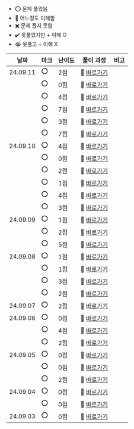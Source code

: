 - ⭕ 문제 풀었음
- 🔺 어느정도 이해함
- ✖️ 문제 풀지 못함
- ✔️ 못풀었지만 + 이해 O
- 😭 못풀고 + 이해 X

  
|    날짜  |  마크 | 난이도 | 풀이 과정                                                          |  비고 |
| -------- |  ---- | ------ | ------------------------------------------------------------------ |-------|
| 24.09.11 |   ⭕ |    2점  | 💨 [바로가기](https://velog.io/@jominuk1025/24.09.11)              |       |
|          |   ⭕ |    0점  | 💨 [바로가기](https://velog.io/@jominuk1025/24.09.11.1)            |       |
|          |   ⭕ |    4점  | 💨 [바로가기](https://velog.io/@jominuk1025/24.09.11.2)            |       |
|          |   ⭕ |    7점  | 💨 [바로가기](https://velog.io/@jominuk1025/24.09.11.3)            |       |
|          |   ⭕ |    3점  | 💨 [바로가기](https://velog.io/@jominuk1025/24.09.11.4)            |       |
|          |   ⭕ |    7점  | 💨 [바로가기](https://velog.io/@jominuk1025/24.09.11.5)            |       |
| 24.09.10 |   ⭕ |    4점  | 💨 [바로가기](https://velog.io/@jominuk1025/24.09.10)              |       |
|          |   ⭕ |    0점  | 💨 [바로가기](https://velog.io/@jominuk1025/24.09.10.1)            |       |
|          |   ⭕ |    2점  | 💨 [바로가기](https://velog.io/@jominuk1025/24.09.10.2)            |       |
|          |   ⭕ |    1점  | 💨 [바로가기](https://velog.io/@jominuk1025/24.09.10.3)            |       |
|          |   ⭕ |    4점  | 💨 [바로가기](https://velog.io/@jominuk1025/24.09.10.4)            |       |
|          |   ⭕ |    3점  | 💨 [바로가기](https://velog.io/@jominuk1025/24.09.10.5)            |       |
| 24.09.09 |   ⭕ |    1점  | 💨 [바로가기](https://velog.io/@jominuk1025/24.09.09)              |       |
|          |   ⭕ |    2점  | 💨 [바로가기](https://velog.io/@jominuk1025/24.09.09.1)            |       |
|          |   ⭕ |    5점  | 💨 [바로가기](https://velog.io/@jominuk1025/24.09.09.2)            |       |
| 24.09.08 |   ⭕ |    1점  | 💨 [바로가기](https://velog.io/@jominuk1025/24.09.08)              |       |
|          |   ⭕ |    1점  | 💨 [바로가기](https://velog.io/@jominuk1025/24.09.08.1)            |       |
|          |   ⭕ |    3점  | 💨 [바로가기](https://velog.io/@jominuk1025/24.09.08.2)            |       |
|          |   ⭕ |    2점  | 💨 [바로가기](https://velog.io/@jominuk1025/24.09.08.3)            |       |
| 24.09.07 |   ⭕ |    2점  | 💨 [바로가기](https://velog.io/@jominuk1025/24.09.07-58i0h6iq)             |       |
| 24.09.06 |   ⭕ |    0점  | 💨 [바로가기](https://velog.io/@jominuk1025/24.09.06-%EC%9D%B4%EB%A6%84%EC%9D%B4-%EC%9E%88%EB%8A%94-%EB%8F%99%EB%AC%BC%EC%9D%98-%EC%95%84%EC%9D%B4%EB%94%94)     | |
|  |   ⭕ |    4점  | 💨 [바로가기](https://velog.io/@jominuk1025/24.09.06-%EA%B2%BD%EA%B8%B0%EB%8F%84%EC%97%90-%EC%9C%84%EC%B9%98%ED%95%9C-%EC%8B%9D%ED%92%88%EC%B0%BD%EA%B3%A0-%EB%AA%A9%EB%A1%9D-%EC%B6%9C%EB%A0%A5%ED%95%98%EA%B8%B0)     | |
|  |   ⭕ |    2점  | 💨 [바로가기](https://velog.io/@jominuk1025/24.09.06-%ED%9D%89%EB%B6%80%EC%99%B8%EA%B3%BC-%EB%98%90%EB%8A%94-%EC%9D%BC%EB%B0%98%EC%99%B8%EA%B3%BC-%EC%9D%98%EC%82%AC-%EB%AA%A9%EB%A1%9D-%EC%B6%9C%EB%A0%A5%ED%95%98%EA%B8%B0)     | |
| 24.09.05 |   ⭕ |    0점  | 💨 [바로가기](https://velog.io/@jominuk1025/24.09.05-%EB%8F%99%EB%AC%BC%EC%9D%98-%EC%95%84%EC%9D%B4%EB%94%94%EC%99%80-%EC%9D%B4)     | |
|  |   ⭕ |    0점  | 💨 [바로가기](https://velog.io/@jominuk1025/24.09.05-%EC%97%AC%EB%9F%AC-%EA%B8%B0%EC%A4%80%EC%9C%BC%EB%A1%9C-%EC%A0%95%EB%A0%AC%ED%95%98%EA%B8%B0)     | |
|  |   ⭕ |    2점  | 💨 [바로가기](https://velog.io/@jominuk1025/24.09.05-%EC%83%81%EC%9C%84-n%EA%B0%9C-%EB%A0%88%EC%BD%94%EB%93%9C)     | |
| 24.09.04 |   ⭕ |    0점  | 💨 [바로가기](https://velog.io/@jominuk1025/24.09.04-%EA%B0%95%EC%9B%90%EB%8F%84%EC%97%90-%EC%9C%84%EC%B9%98%ED%95%9C-%EC%83%9D%EC%82%B0%EA%B3%B5%EC%9E%A5-%EB%AA%A9%EB%A1%9D-%EC%B6%9C%EB%A0%A5%ED%95%98)     |  |
|     |   ⭕ |    0점  | 💨 [바로가기](https://velog.io/@jominuk1025/24.09.04-%EC%96%B4%EB%A6%B0-%EB%8F%99%EB%AC%BC-%EC%B0%BE%EA%B8%B0)     |  |
| 24.09.03 |   ⭕ |    0점  | 💨 [바로가기](https://velog.io/@jominuk1025/24.09.03-%EC%95%84%ED%94%88-%EB%8F%99%EB%AC%BC-%EC%B0%BE%EA%B8%B0)     | |
